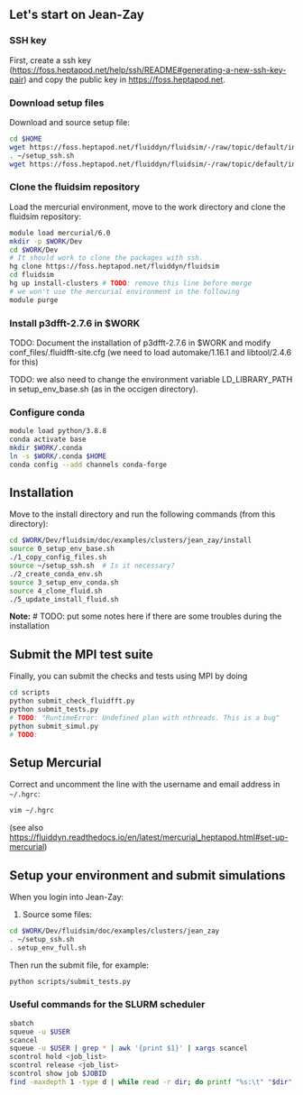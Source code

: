 ## Let's start on Jean-Zay

### SSH key

First, create a ssh key
(https://foss.heptapod.net/help/ssh/README#generating-a-new-ssh-key-pair) and
copy the public key in https://foss.heptapod.net.

### Download setup files

Download and source setup file:

```bash
cd $HOME
wget https://foss.heptapod.net/fluiddyn/fluidsim/-/raw/topic/default/install-clusters/doc/examples/clusters/jean_zay/conf_files/setup_ssh.sh
. ~/setup_ssh.sh
wget https://foss.heptapod.net/fluiddyn/fluidsim/-/raw/topic/default/install-clusters/doc/examples/clusters/jean_zay/conf_files/.hgrc
```

### Clone the fluidsim repository

Load the mercurial environment, move to the work directory and clone the fluidsim repository:

```bash
module load mercurial/6.0
mkdir -p $WORK/Dev
cd $WORK/Dev
# It should work to clone the packages with ssh.
hg clone https://foss.heptapod.net/fluiddyn/fluidsim
cd fluidsim
hg up install-clusters # TODO: remove this line before merge
# we won't use the mercurial environment in the following
module purge
```

### Install p3dfft-2.7.6 in $WORK

TODO: Document the installation of p3dfft-2.7.6 in $WORK and modify conf_files/.fluidfft-site.cfg (we need to load automake/1.16.1 and libtool/2.4.6 for this)

TODO: we also need to change the environment variable LD_LIBRARY_PATH in
setup_env_base.sh (as in the occigen directory).

### Configure conda

```bash
module load python/3.8.8
conda activate base
mkdir $WORK/.conda
ln -s $WORK/.conda $HOME
conda config --add channels conda-forge
```

## Installation

Move to the install directory and run the following commands (from this directory):

```bash
cd $WORK/Dev/fluidsim/doc/examples/clusters/jean_zay/install
source 0_setup_env_base.sh
./1_copy_config_files.sh
source ~/setup_ssh.sh  # Is it necessary?
./2_create_conda_env.sh
source 3_setup_env_conda.sh
source 4_clone_fluid.sh
./5_update_install_fluid.sh
```

**Note:** # TODO: put some notes here if there are some troubles during the installation

## Submit the MPI test suite

Finally, you can submit the checks and tests using MPI by doing

```bash
cd scripts
python submit_check_fluidfft.py
python submit_tests.py
# TODO: "RuntimeError: Undefined plan with nthreads. This is a bug"
python submit_simul.py
# TODO:
```

## Setup Mercurial

Correct and uncomment the line with the username and email address in
`~/.hgrc`:

```bash
vim ~/.hgrc
```

(see also
https://fluiddyn.readthedocs.io/en/latest/mercurial_heptapod.html#set-up-mercurial)

## Setup your environment and submit simulations

When you login into Jean-Zay:

1. Source some files:

```bash
cd $WORK/Dev/fluidsim/doc/examples/clusters/jean_zay
. ~/setup_ssh.sh
. setup_env_full.sh
```

Then run the submit file, for example:

```bash
python scripts/submit_tests.py
```

### Useful commands for the SLURM scheduler

```bash
sbatch
squeue -u $USER
scancel
squeue -u $USER | grep * | awk '{print $1}' | xargs scancel
scontrol hold <job_list>
scontrol release <job_list>
scontrol show job $JOBID
find -maxdepth 1 -type d | while read -r dir; do printf "%s:\t" "$dir"; find "$dir" -type f | wc -l; done
```
